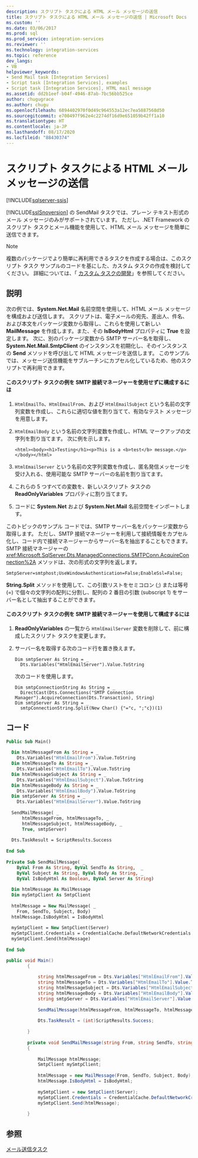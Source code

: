 ```yaml
---
description: スクリプト タスクによる HTML メール メッセージの送信
title: スクリプト タスクによる HTML メール メッセージの送信 | Microsoft Docs
ms.custom: ''
ms.date: 03/06/2017
ms.prod: sql
ms.prod_service: integration-services
ms.reviewer: ''
ms.technology: integration-services
ms.topic: reference
dev_langs:
- VB
helpviewer_keywords:
- Send Mail task [Integration Services]
- Script task [Integration Services], examples
- Script task [Integration Services], HTML mail message
ms.assetid: dd2b1eef-b04f-4946-87ab-7bc56bb525ce
author: chugugrace
ms.author: chugu
ms.openlocfilehash: 6894402970f0d49c964553a12ec7ea5887568d50
ms.sourcegitcommit: e700497f962e4c2274df16d9e651059b42ff1a10
ms.translationtype: HT
ms.contentlocale: ja-JP
ms.lasthandoff: 08/17/2020
ms.locfileid: "88430374"
---
```

# <a name="sending-an-html-mail-message-with-the-script-task"></a>スクリプト タスクによる HTML メール メッセージの送信

[!INCLUDE[sqlserver-ssis](../../includes/applies-to-version/sqlserver-ssis.md)]


  [!INCLUDE[ssISnoversion](../../includes/ssisnoversion-md.md)] の SendMail タスクでは、プレーン テキスト形式のメール メッセージのみがサポートされています。 ただし、.NET Framework のスクリプト タスクとメール機能を使用して、HTML メール メッセージを簡単に送信できます。  
  
> [!NOTE]  
>  複数のパッケージでより簡単に再利用できるタスクを作成する場合は、このスクリプト タスク サンプルのコードを基にした、カスタム タスクの作成を検討してください。 詳細については、「 [カスタム タスクの開発](../../integration-services/extending-packages-custom-objects/task/developing-a-custom-task.md)」を参照してください。  
  
## <a name="description"></a>説明  
 次の例では、**System.Net.Mail** 名前空間を使用して、HTML メール メッセージを構成および送信します。 スクリプトは、電子メールの宛先、差出人、件名、および本文をパッケージ変数から取得し、これらを使用して新しい **MailMessage** を作成します。また、その **IsBodyHtml** プロパティに **True** を設定します。 次に、別のパッケージ変数から SMTP サーバー名を取得し、**System.Net.Mail.SmtpClient** のインスタンスを初期化し、そのインスタンスの **Send** メソッドを呼び出して HTML メッセージを送信します。 このサンプルでは、メッセージ送信機能をサブルーチンにカプセル化しているため、他のスクリプトで再利用できます。  
  
#### <a name="to-configure-this-script-task-example-without-an-smtp-connection-manager"></a>このスクリプト タスクの例を SMTP 接続マネージャーを使用せずに構成するには  
  
1.  `HtmlEmailTo`、`HtmlEmailFrom`、および `HtmlEmailSubject` という名前の文字列変数を作成し、これらに適切な値を割り当てて、有効なテスト メッセージを用意します。  
  
2.  `HtmlEmailBody` という名前の文字列変数を作成し、HTML マークアップの文字列を割り当てます。 次に例を示します。  
  
    ```  
    <html><body><h1>Testing</h1><p>This is a <b>test</b> message.</p></body></html>  
    ```  
  
3.  `HtmlEmailServer` という名前の文字列変数を作成し、匿名発信メッセージを受け入れる、使用可能な SMTP サーバーの名前を割り当てます。  
  
4.  これらの 5 つすべての変数を、新しいスクリプト タスクの **ReadOnlyVariables** プロパティに割り当てます。  
  
5.  コードに **System.Net** および **System.Net.Mail** 名前空間をインポートします。  
  
 このトピックのサンプル コードでは、SMTP サーバー名をパッケージ変数から取得します。 ただし、SMTP 接続マネージャーを利用して接続情報をカプセル化し、コード内で接続マネージャーからサーバー名を抽出することもできます。 SMTP 接続マネージャーの <xref:Microsoft.SqlServer.Dts.ManagedConnections.SMTPConn.AcquireConnection%2A> メソッドは、次の形式の文字列を返します。  
  
 `SmtpServer=smtphost;UseWindowsAuthentication=False;EnableSsl=False;`  
  
 **String.Split** メソッドを使用して、この引数リストをセミコロン (;) または等号 (=) で個々の文字列の配列に分割し、配列の 2 番目の引数 (subscript 1) をサーバー名として抽出することができます。  
  
#### <a name="to-configure-this-script-task-example-with-an-smtp-connection-manager"></a>このスクリプト タスクの例を SMTP 接続マネージャーを使用して構成するには  
  
1.  **ReadOnlyVariables** の一覧から `HtmlEmailServer` 変数を削除して、前に構成したスクリプト タスクを変更します。  
  
2.  サーバー名を取得する次のコード行を置き換えます。  
  
    ```  
    Dim smtpServer As String = _  
      Dts.Variables("HtmlEmailServer").Value.ToString  
    ```  
  
     次のコードを使用します。  
  
    ```  
    Dim smtpConnectionString As String = _  
      DirectCast(Dts.Connections("SMTP Connection Manager").AcquireConnection(Dts.Transaction), String)  
    Dim smtpServer As String = _  
      smtpConnectionString.Split(New Char() {"="c, ";"c})(1)  
    ```  
  
## <a name="code"></a>コード  
  
```vb  
Public Sub Main()  
  
  Dim htmlMessageFrom As String = _  
    Dts.Variables("HtmlEmailFrom").Value.ToString  
  Dim htmlMessageTo As String = _  
    Dts.Variables("HtmlEmailTo").Value.ToString  
  Dim htmlMessageSubject As String = _  
    Dts.Variables("HtmlEmailSubject").Value.ToString  
  Dim htmlMessageBody As String = _  
    Dts.Variables("HtmlEmailBody").Value.ToString  
  Dim smtpServer As String = _  
    Dts.Variables("HtmlEmailServer").Value.ToString  
  
  SendMailMessage( _  
      htmlMessageFrom, htmlMessageTo, _  
      htmlMessageSubject, htmlMessageBody, _  
      True, smtpServer)  
  
  Dts.TaskResult = ScriptResults.Success  
  
End Sub  
  
Private Sub SendMailMessage( _  
    ByVal From As String, ByVal SendTo As String,  _  
    ByVal Subject As String, ByVal Body As String, _  
    ByVal IsBodyHtml As Boolean, ByVal Server As String)  
  
  Dim htmlMessage As MailMessage  
  Dim mySmtpClient As SmtpClient  
  
  htmlMessage = New MailMessage( _  
    From, SendTo, Subject, Body)  
  htmlMessage.IsBodyHtml = IsBodyHtml  
  
  mySmtpClient = New SmtpClient(Server)  
  mySmtpClient.Credentials = CredentialCache.DefaultNetworkCredentials  
  mySmtpClient.Send(htmlMessage)  
  
End Sub  
```  
  
```csharp  
public void Main()  
        {  
  
            string htmlMessageFrom = Dts.Variables["HtmlEmailFrom"].Value.ToString();  
            string htmlMessageTo = Dts.Variables["HtmlEmailTo"].Value.ToString();  
            string htmlMessageSubject = Dts.Variables["HtmlEmailSubject"].Value.ToString();  
            string htmlMessageBody = Dts.Variables["HtmlEmailBody"].Value.ToString();  
            string smtpServer = Dts.Variables["HtmlEmailServer"].Value.ToString();  
  
            SendMailMessage(htmlMessageFrom, htmlMessageTo, htmlMessageSubject, htmlMessageBody, true, smtpServer);  
  
            Dts.TaskResult = (int)ScriptResults.Success;  
  
        }  
  
        private void SendMailMessage(string From, string SendTo, string Subject, string Body, bool IsBodyHtml, string Server)  
        {  
  
            MailMessage htmlMessage;  
            SmtpClient mySmtpClient;  
  
            htmlMessage = new MailMessage(From, SendTo, Subject, Body);  
            htmlMessage.IsBodyHtml = IsBodyHtml;  
  
            mySmtpClient = new SmtpClient(Server);  
            mySmtpClient.Credentials = CredentialCache.DefaultNetworkCredentials;  
            mySmtpClient.Send(htmlMessage);  
  
        }  
```  
  
## <a name="see-also"></a>参照  
 [メール送信タスク](../../integration-services/control-flow/send-mail-task.md)  
  
  
